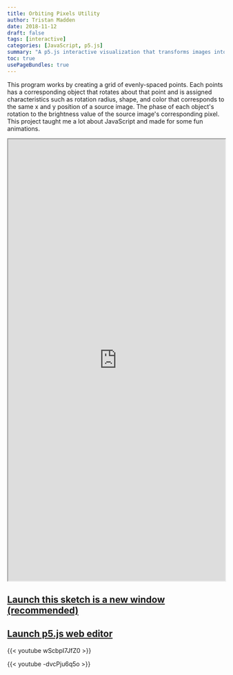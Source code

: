 ```yaml
---
title: Orbiting Pixels Utility
author: Tristan Madden
date: 2018-11-12
draft: false
tags: [interactive]
categories: [JavaScript, p5.js]
summary: "A p5.js interactive visualization that transforms images into dynamic grids of orbiting objects, where each object's rotation phase and characteristics are mapped to pixel brightness values."
toc: true
usePageBundles: true
---
```


This program works by creating a grid of evenly-spaced points. Each points has a corresponding object that rotates about that point and is assigned characteristics such as rotation radius, shape, and color that corresponds to the same x and y position of a source image. The phase of each object's rotation to the brightness value of the source image's corresponding pixel. This project taught me a lot about JavaScript and made for some fun animations.

<iframe width=100% height=1024px src="https://editor.p5js.org/Berkanan/full/P61irisoa"></iframe>

<h2><a href="https://editor.p5js.org/Berkanan/full/P61irisoa" target="_blank">Launch this sketch is a new window (recommended)</a></h2>

<h2><a href="https://editor.p5js.org/Berkanan/sketches/P61irisoa">Launch p5.js web editor</a></h2>

{{< youtube wScbpI7JfZ0 >}}

{{< youtube -dvcPju6q5o >}}